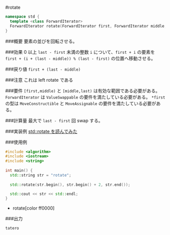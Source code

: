 #rotate

```cpp
namespace std {
  template <class ForwardIterator>
  ForwardIterator rotate(ForwardIterator first, ForwardIterator middle, ForwardIterator last);
}
```

###概要
要素の並びを回転させる。


###効果
0 以上 `last - first` 未満の整数 `i` について、`first + i` の要素を `first + (i + (last - middle)) % (last - first)` の位置へ移動させる。


###戻り値
`first + (last - middle)`


###注意
これは left rotate である


###要件
`[first,middle)` と `[middle,last)` は有効な範囲である必要がある。
`ForwardIterator` は `ValueSwappable` の要件を満たしている必要がある。
`*first` の型は `MoveConstructible` と `MoveAssignable` の要件を満たしている必要がある。


###計算量
最大で `last - first` 回 swap する。


###実装例
[std::rotate を読んでみた](http://www.kmonos.net/wlog/115.html#_0007101223)


###使用例
```cpp
#include <algorithm>
#include <iostream>
#include <string>
 
int main() {
  std::string str = "rotate";
 
  std::rotate(str.begin(), str.begin() + 2, str.end());

  std::cout << str << std::endl;
}
```
* rotate[color ff0000]

###出力
```
tatero
```

